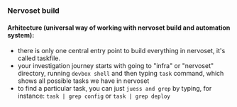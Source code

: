 ### Nervoset build

#### Arhitecture (universal way of working with nervoset build and automation system):
 - there is only one central entry point to build everything in nervoset, it's called taskfile. 
 - your investigation journey starts with going to "infra" or "nervoset" directory, running `devbox shell` and
   then typing `task` command, which shows all possible tasks we have in nervoset
 - to find a particular task, you can just `juess and grep` by typing, for instance: `task | grep config` or `task | grep deploy`
